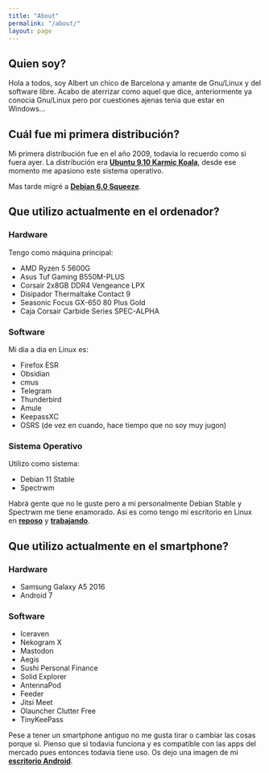 ```yaml
---
title: "About"
permalink: "/about/"
layout: page
---
```


## Quien soy?

Hola a todos, soy Albert un chico de Barcelona y amante de Gnu/Linux y del software libre. Acabo de aterrizar como aquel que dice, anteriormente ya conocia Gnu/Linux pero por cuestiones ajenas tenia que estar en Windows...

## Cuál fue mi primera distribución?

Mi primera distribución fue en el año 2009, todavia lo recuerdo como si fuera ayer. La distribución era [**Ubuntu 9.10 Karmic Koala**](https://upload.wikimedia.org/wikipedia/commons/c/c8/Ubuntu_9.10.png), desde ese momento me apasiono este sistema operativo.

Mas tarde migré a [**Debian 6.0 Squeeze**](https://upload.wikimedia.org/wikipedia/commons/0/0c/Debian_6.0.2.1.png).

## Que utilizo actualmente en el ordenador?

### Hardware

Tengo como máquina principal:

- AMD Ryzen 5 5600G
- Asus Tuf Gaming B550M-PLUS
- Corsair 2x8GB DDR4 Vengeance LPX
- Disipador Thermaltake Contact 9
- Seasonic Focus GX-650 80 Plus Gold
- Caja Corsair Carbide Series SPEC-ALPHA

### Software

Mi dia a dia en Linux es:

- Firefox ESR
- Obsidian
- cmus
- Telegram
- Thunderbird
- Amule
- KeepassXC
- OSRS (de vez en cuando, hace tiempo que no soy muy jugon)

### Sistema Operativo

Utilizo como sistema:

- Debian 11 Stable
- Spectrwm

Habrá gente que no le guste pero a mi personalmente Debian Stable y Spectrwm me tiene enamorado. Asi es como tengo mi escritorio en Linux en [**reposo**](https://rim.odyssey346.dev/eFs6SPt.jpeg) y [**trabajando**](https://rim.odyssey346.dev/8tGLCUa.jpeg).

## Que utilizo actualmente en el smartphone?

### Hardware

- Samsung Galaxy A5 2016
- Android 7

### Software

- Iceraven
- Nekogram X
- Mastodon
- Aegis
- Sushi Personal Finance
- Solid Explorer
- AntennaPod
- Feeder
- Jitsi Meet
- Olauncher Clutter Free
- TinyKeePass

Pese a tener un smartphone antiguo no me gusta tirar o cambiar las cosas porque si. Pienso que si todavia funciona y es compatible con las apps del mercado pues entonces todavia tiene uso. Os dejo una imagen de mi [**escritorio Android**](https://raw.githubusercontent.com/LoneWolf93/lonewolf93.github.io/master/_images/escritorio-android-v2.jpg).
